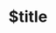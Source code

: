 ---
title: $title
second_title: Справочник по Aspose.CAD для .NET API
description: $description
type: docs
weight: $weight
url: /ru/net/$ref/
---